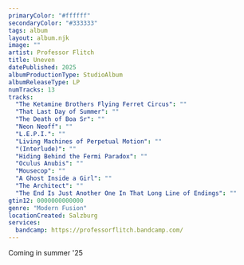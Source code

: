 ```yaml
---
primaryColor: "#ffffff"
secondaryColor: "#333333"
tags: album
layout: album.njk
image: ""
artist: Professor Flitch
title: Uneven
datePublished: 2025
albumProductionType: StudioAlbum
albumReleaseType: LP
numTracks: 13
tracks:
  "The Ketamine Brothers Flying Ferret Circus": ""
  "That Last Day of Summer": ""
  "The Death of Boa Sr": ""
  "Neon Neoff": ""
  "L.E.P.I.": ""
  "Living Machines of Perpetual Motion": ""
  "(Interlude)": ""
  "Hiding Behind the Fermi Paradox": ""
  "Oculus Anubis": ""
  "Mousecop": ""
  "A Ghost Inside a Girl": ""
  "The Architect": ""
  "The End Is Just Another One In That Long Line of Endings": ""
gtin12: 0000000000000
genre: "Modern Fusion"
locationCreated: Salzburg
services:
  bandcamp: https://professorflitch.bandcamp.com/
---
```


Coming in summer '25
